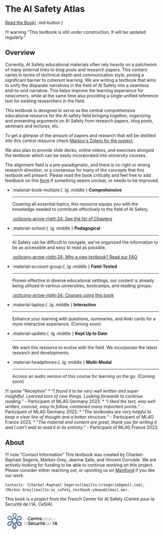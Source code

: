 <!--File: textbook/docs/index.md-->

# The AI Safety Atlas

[Read the Book](chapters/index.md){ .md-button }

!!! warning "This textbook is still under construction. It will be updated regularly."

## **Overview**

<!--<h2 align="left">A comprehensive guide</h2>-->

<!-- ![AI Safety](https://lh7-us.googleusercontent.com/XuuImYOYY7YElHDnooD6S7k1tf11JAV_a7LQZ6IUXbItUbPp0p7sAgDp1EjHJAuuHvZ_cJ-pj7rGq7SLxb0O4Xe9OkyRIEKh4R8TwoUwERq8TJxKRMQdixUPBjXXwVEjog_AqBgNiCwvE9QHEHlr_rk) -->

Currently, AI Safety educational materials often rely heavily on a patchwork of many external links to blog posts and research papers. This content varies in terms of technical depth and communication style, posing a significant barrier to coherent learning. We are writing a textbook that aims to unify the disparate narratives in the field of AI Safety into a seamless end-to-end narrative. This helps improve the learning experience for newcomers, while at the same time also providing a single unified reference text for existing researchers in the field.

This textbook is designed to serve as the central comprehensive educational resource for the AI safety field bringing together, organizing and presenting arguments on AI Safety from research papers, blog posts, seminars and lectures, etc.

To get a glimpse of the amount of papers and research that will be distilled into this central resource check [Markov's Zotero for the project](https://www.zotero.org/groups/5540649/ai_safety_textbook/library).

We also plan to provide slide decks, online videos, and exercises alongsid the textbook which can be easily incorporated into university courses.

The alignment field is a pre-paradigmatic, and there is no right or wrong research direction, or a consensus for many of the concepts that this textbook will present. Please read the book critically and feel free to add feedback on this [form](https://docs.google.com/forms/d/e/1FAIpQLSe-UI2pt99SHaH2RFPVbDdmo8nuiRBZcxl49rBh67Guj6_p5Q/viewform) if something seems unclear, or needs to be improved.

<div class="grid cards" markdown>

- :material-book-multiple:{ .lg .middle } **Comprehensive**

    ---

    Covering all essential topics, this resource equips you with the knowledge needed to contribute effectively to the field of AI Safety.

    [:octicons-arrow-right-24: See the list of Chapters](chapters/index.md)

- :material-school:{ .lg .middle } **Pedagogical**

    ---

    AI Safety can be difficult to navigate, we've organized the information to be as accessible and easy to read as possible.

    [:octicons-arrow-right-24: Why a new textbook? Read our FAQ](https://manifund.org/projects/ai-safety-textbook#(e):~:text=Additional%20details/Potential%20questions)

- :material-account-group:{ .lg .middle } **Field-Tested**

    ---

    Proven effective in diverse educational settings, our content is already being utilized in various universities, bootcamps, and reading groups.

    [:octicons-arrow-right-24: Courses using this book](courses.md)

- :material-laptop:{ .lg .middle } **Interactive**

    ---

    Enhance your learning with questions, summaries, and Anki cards for a more interactive experience. (Coming soon)

- :material-update:{ .lg .middle } **Kept Up to Date**

    ---

    We want this resource to evolve with the field. We incorporate the latest research and developments.

- :material-headphones:{ .lg .middle } **Multi-Modal**

    ---

    Access an audio version of this course for learning on the go. (Coming soon)

</div>

!!! quote "Reception"
    * “*I found it to be very well written and super insightful. Learned tons of new things. Looking forwards to continue reading.*” - Participant of ML4G Germany 2023.
    * “*I liked the text, was well written, concise, easy to follow, contained many important points.*” - Participant of ML4G Germany 2023.
    * “*The textbooks are very helpful to keep a clear line of thought and a better structure.*”  - Participant of ML4G France 2023.
    * “*The material and content are great, thank you for writing it and I can't wait to read it in its entirety.*” - Participant of ML4G France 2023.

## **About**

!!! note "Contact Information"
    This textbook was created by Charbel-Raphael Segerie, Markov Grey, Jeanne Salle, and Vincent Corruble. We are actively looking for funding to be able to continue working on this project. Please consider either reaching out, or upvoting us on [Manifund](https://manifund.org/projects/ai-safety-textbook) if you like our work.

    Contacts: [Charbel-Raphael Segerie](mailto:crsegerie@gmail.com), [Markov Grey](mailto:ai_safety_textbook.y4wqu@slmail.me).

This book is a project from the French Center for AI Safety (Centre pour la Securité de l'IA, CeSIA).

<img src="assets/CeSIA.png" alt="CeSIA - Centre pour la Sécurité de l'IA" style="width: 35%;" />
